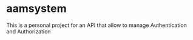# aamsystem
This is a personal project for an API that allow to manage Authentication and Authorization
